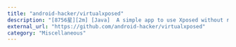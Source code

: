 ```yaml
---
title: "android-hacker/virtualxposed"
description: "[8756星][2m] [Java]  A simple app to use Xposed without root, unlock the bootloader or modify system image, etc."
external_url: "https://github.com/android-hacker/virtualxposed"
category: "Miscellaneous"
---
```

